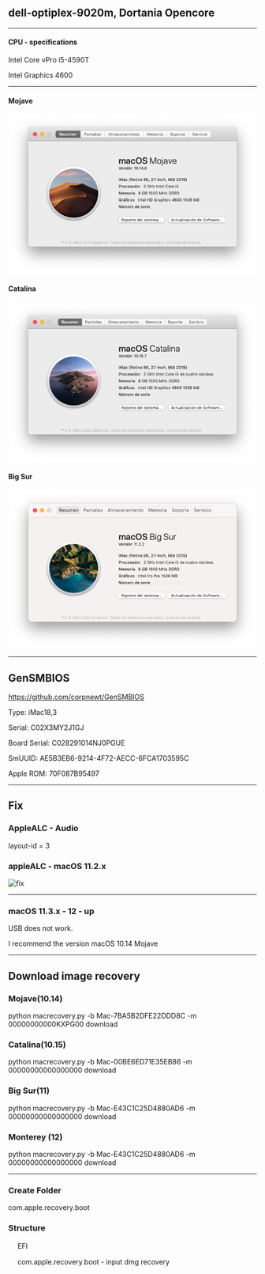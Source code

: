 ## dell-optiplex-9020m, Dortania Opencore

------

#### CPU - specifications

Intel Core vPro i5-4590T

Intel Graphics 4600

------

#### Mojave

![macOS-Mojave](./macOS-Mojave.png)

#### Catalina

![macOS-Catalian](./macOS-Catalina.png)

#### Big Sur

![macOS-Big](./macOS-BigSur.png)

------

## GenSMBIOS

https://github.com/corpnewt/GenSMBIOS

Type:         iMac18,3

Serial:       C02X3MY2J1GJ

Board Serial: C028291014NJ0PGUE

SmUUID:       AE5B3EB6-9214-4F72-AECC-6FCA1703595C

Apple ROM:    70F087B95497

------

## Fix

### AppleALC - Audio

layout-id = 3

### appleALC - macOS 11.2.x

![fix](./fix/fix.gif)

------

### macOS 11.3.x - 12 - up

USB does not work.

I recommend the version macOS 10.14 Mojave

------

## Download image recovery

### Mojave(10.14)

python macrecovery.py -b Mac-7BA5B2DFE22DDD8C -m 00000000000KXPG00 download

### Catalina(10.15)

python macrecovery.py -b Mac-00BE6ED71E35EB86 -m 00000000000000000 download

### Big Sur(11)

python macrecovery.py -b Mac-E43C1C25D4880AD6 -m 00000000000000000 download

### Monterey (12)

python macrecovery.py -b Mac-E43C1C25D4880AD6 -m 00000000000000000 download

------

### Create Folder

com.apple.recovery.boot

### Structure

<img src="https://img.icons8.com/fluency/96/000000/opened-folder.png" style="width: 15px; height: 15px;" /> EFI

<img src="https://img.icons8.com/fluency/96/000000/opened-folder.png" style="width: 15px; height: 15px;" /> com.apple.recovery.boot - input dmg recovery


